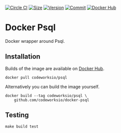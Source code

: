 [![Circle CI](https://circleci.com/gh/codeworksio/docker-psql.svg?style=shield "CircleCI")](https://circleci.com/gh/codeworksio/docker-psql)&nbsp;[![Size](https://images.microbadger.com/badges/image/codeworksio/psql.svg)](http://microbadger.com/images/codeworksio/psql)&nbsp;[![Version](https://images.microbadger.com/badges/version/codeworksio/psql.svg)](http://microbadger.com/images/codeworksio/psql)&nbsp;[![Commit](https://images.microbadger.com/badges/commit/codeworksio/psql.svg)](http://microbadger.com/images/codeworksio/psql)&nbsp;[![Docker Hub](https://img.shields.io/docker/pulls/codeworksio/psql.svg)](https://hub.docker.com/r/codeworksio/psql/)

Docker Psql
===========

Docker wrapper around Psql.

Installation
------------

Builds of the image are available on [Docker Hub](https://hub.docker.com/r/codeworksio/psql/).

    docker pull codeworksio/psql

Alternatively you can build the image yourself.

    docker build --tag codeworksio/psql \
        github.com/codeworksio/docker-psql

Testing
-------

    make build test
